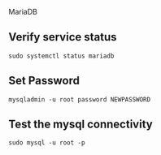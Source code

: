 MariaDB

Verify service status
--------------------

```
sudo systemctl status mariadb

````

Set Password
------------
```
mysqladmin -u root password NEWPASSWORD
```

Test the mysql connectivity
---------------------------

```
sudo mysql -u root -p
```



